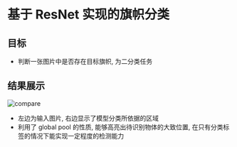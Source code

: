 # 基于 ResNet 实现的旗帜分类

## 目标
- 判断一张图片中是否存在目标旗帜, 为二分类任务

## 结果展示

![compare](https://github.com/smarsuuuuuuu/TibetFlagRecog/blob/master/compare.PNG)

- 左边为输入图片, 右边显示了模型分类所依据的区域
- 利用了 global pool 的性质, 能够高亮出待识别物体的大致位置, 在只有分类标签的情况下能实现一定程度的检测能力

